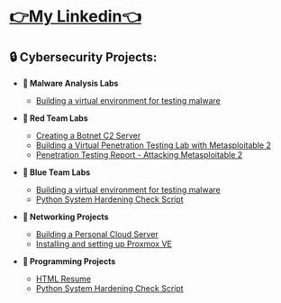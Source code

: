 <h1><a href="https://www.linkedin.com/in/malachi-rewane/">👉My Linkedin👈</a></h1>

<h2>🔒 Cybersecurity Projects:</h2>

- <b>🩻 Malware Analysis Labs</b>
  - [Building a virtual environment for testing malware](https://github.com/MalachiSec/Malware_Analysis_VE_Lab)

- <b>🔴 Red Team Labs</b>
  - [Creating a Botnet C2 Server](https://github.com/MalachiSec/Malware_Analysis_VE_Lab)
  - [Building a Virtual Penetration Testing Lab with Metasploitable 2](https://github.com/MalachiSec/Malware_Analysis_VE_Lab)
  - [Penetration Testing Report - Attacking Metasploitable 2](https://github.com/MalachiSec/Malware_Analysis_VE_Lab)

- <b>🔵 Blue Team Labs</b>
  - [Building a virtual environment for testing malware](https://github.com/MalachiSec/Malware_Analysis_VE_Lab)
  - [Python System Hardening Check Script](https://github.com/MalachiSec/Resume)

 - <b>🛜 Networking Projects </b>
   - [Building a Personal Cloud Server](https://github.com/MalachiSec/Resume)
   - [Installing and setting up Proxmox VE](https://github.com/MalachiSec/Resume)

- <b>🔧 Programming Projects</b>
  - [HTML Resume](https://github.com/MalachiSec/Resume)
  - [Python System Hardening Check Script](https://github.com/MalachiSec/Resume)
